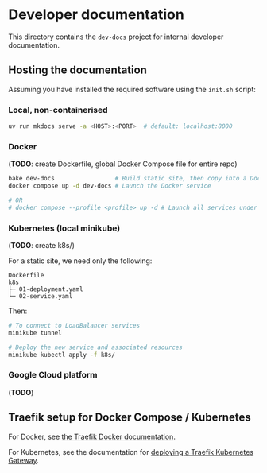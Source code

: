 # Developer documentation

This directory contains the `dev-docs` project for internal developer documentation.

## Hosting the documentation

Assuming you have installed the required software using the `init.sh` script:

### Local, non-containerised

```bash
uv run mkdocs serve -a <HOST>:<PORT>  # default: localhost:8000
```

### Docker

(**TODO**: create Dockerfile, global Docker Compose file for entire repo)

```bash
bake dev-docs                 # Build static site, then copy into a Docker image
docker compose up -d dev-docs # Launch the Docker service

# OR
# docker compose --profile <profile> up -d # Launch all services under the <profile> profile
```

### Kubernetes (local minikube)

(**TODO**: create k8s/)

For a static site, we need only the following:

```text
Dockerfile
k8s
├─ 01-deployment.yaml
└─ 02-service.yaml
```

Then:

```bash
# To connect to LoadBalancer services
minikube tunnel

# Deploy the new service and associated resources
minikube kubectl apply -f k8s/
```

### Google Cloud platform

(**TODO**)

## Traefik setup for Docker Compose / Kubernetes

For Docker, see [the Traefik Docker documentation](https://doc.traefik.io/traefik/routing/providers/docker/).

For Kubernetes, see the documentation for [deploying a Traefik Kubernetes Gateway](https://doc.traefik.io/traefik/routing/providers/kubernetes-gateway/).
